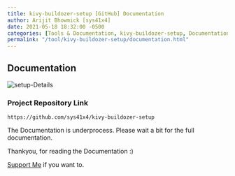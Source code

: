 ```yaml
---
title: kivy-buildozer-setup [GitHub] Documentation
author: Arijit Bhowmick [sys41x4]
date: 2021-05-18 18:32:00 -0500
categories: [Tools & Documentation, kivy-buildozer-setup, Documentation]
permalink: "/tool/kivy-buildozer-setup/documentation.html"
---
```



## Documentation

![setup-Details](/assets/tools/kivy-buildozer-setup/img/kivy-buildozer-setup.jpg)

### Project Repository Link

`https://github.com/sys41x4/kivy-buildozer-setup`

The Documentation is underprocess.
Please wait a bit for the full documentation.


Thankyou, for reading the Documentation :)<br>

<a href="/support/sys41x4">Support Me</a> if you want to.
